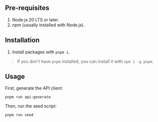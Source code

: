 ## Pre-requisites

1. Node.js 20 LTS or later.
2. npm (usually installed with Node.js).

## Installation

1. Install packages with `pnpm i`.

> If you don't have `pnpm` installed, you can install it with `npm i -g pnpm`.

## Usage

First, generate the API client:

```
pnpm run api:generate
```

Then, run the seed script:

```
pnpm run seed
```
